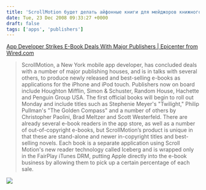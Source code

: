 ```yaml
---
title: 'ScrollMotion будет делать айфонные книги для мейджоров книжного рынка США'
date: Tue, 23 Dec 2008 09:33:27 +0000
draft: false
tags: ['apps', 'publishers']
---
```


[App Developer Strikes E-Book Deals With Major Publishers | Epicenter from Wired.com](http://blog.wired.com/business/2008/12/app-developer-s.html)

> ScrollMotion, a New York mobile app developer, has concluded deals with a number of major publishing houses, and is in talks with several others, to produce newly released and best-selling e-books as applications for the iPhone and iPod touch. Publishers now on board include Houghton Mifflin, Simon & Schuster, Random House, Hachette and Penguin Group USA. The first official books will begin to roll out Monday and include titles such as Stephenie Meyer's "Twilight," Philip Pullman's "The Golden Compass" and a number of others by Christopher Paolini, Brad Meltzer and Scott Westerfeld. There are already several e-book readers in the app store, as well as a number of out-of-copyright e-books, but ScrollMotion’s product is unique in that these are stand-alone and newer in-copyright titles and best-selling novels. Each book is a separate application using Scroll Motion's new reader technology called Iceberg and is wrapped only in the FairPlay iTunes DRM, putting Apple directly into the e-book business by allowing them to pick up a certain percentage of each sale.

![](http://blog.wired.com/photos/uncategorized/2008/12/22/081222_scrollmotioniceberg.jpg)